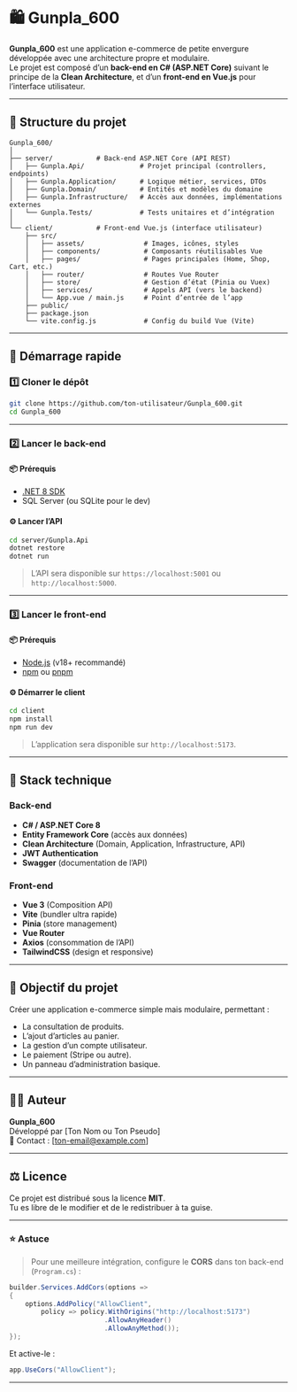 # 🛍️ Gunpla_600

**Gunpla_600** est une application e-commerce de petite envergure développée avec une architecture propre et modulaire.  
Le projet est composé d’un **back-end en C# (ASP.NET Core)** suivant le principe de la **Clean Architecture**, et d’un **front-end en Vue.js** pour l’interface utilisateur.

---

## 🧱 Structure du projet

```
Gunpla_600/
│
├── server/           # Back-end ASP.NET Core (API REST)
│   ├── Gunpla.Api/              # Projet principal (controllers, endpoints)
│   ├── Gunpla.Application/      # Logique métier, services, DTOs
│   ├── Gunpla.Domain/           # Entités et modèles du domaine
│   ├── Gunpla.Infrastructure/   # Accès aux données, implémentations externes
│   └── Gunpla.Tests/            # Tests unitaires et d’intégration
│
└── client/           # Front-end Vue.js (interface utilisateur)
    ├── src/
    │   ├── assets/               # Images, icônes, styles
    │   ├── components/           # Composants réutilisables Vue
    │   ├── pages/                # Pages principales (Home, Shop, Cart, etc.)
    │   ├── router/               # Routes Vue Router
    │   ├── store/                # Gestion d’état (Pinia ou Vuex)
    │   ├── services/             # Appels API (vers le backend)
    │   └── App.vue / main.js     # Point d’entrée de l’app
    ├── public/
    ├── package.json
    └── vite.config.js            # Config du build Vue (Vite)
```

---

## 🚀 Démarrage rapide

### 1️⃣ Cloner le dépôt

```bash
git clone https://github.com/ton-utilisateur/Gunpla_600.git
cd Gunpla_600
```

---

### 2️⃣ Lancer le **back-end**

#### 📦 Prérequis
- [.NET 8 SDK](https://dotnet.microsoft.com/download)
- SQL Server (ou SQLite pour le dev)

#### ⚙️ Lancer l’API
```bash
cd server/Gunpla.Api
dotnet restore
dotnet run
```

> L’API sera disponible sur `https://localhost:5001` ou `http://localhost:5000`.

---

### 3️⃣ Lancer le **front-end**

#### 📦 Prérequis
- [Node.js](https://nodejs.org/) (v18+ recommandé)
- [npm](https://www.npmjs.com/) ou [pnpm](https://pnpm.io/)

#### ⚙️ Démarrer le client
```bash
cd client
npm install
npm run dev
```

> L’application sera disponible sur `http://localhost:5173`.

---

## 🧩 Stack technique

### Back-end
- **C# / ASP.NET Core 8**
- **Entity Framework Core** (accès aux données)
- **Clean Architecture** (Domain, Application, Infrastructure, API)
- **JWT Authentication**
- **Swagger** (documentation de l’API)

### Front-end
- **Vue 3** (Composition API)
- **Vite** (bundler ultra rapide)
- **Pinia** (store management)
- **Vue Router**
- **Axios** (consommation de l’API)
- **TailwindCSS** (design et responsive)

---

## 🧠 Objectif du projet

Créer une application e-commerce simple mais modulaire, permettant :
- La consultation de produits.
- L’ajout d’articles au panier.
- La gestion d’un compte utilisateur.
- Le paiement (Stripe ou autre).
- Un panneau d’administration basique.

---

## 🧑‍💻 Auteur

**Gunpla_600**  
Développé par [Ton Nom ou Ton Pseudo]  
📧 Contact : [ton-email@example.com]

---

## ⚖️ Licence

Ce projet est distribué sous la licence **MIT**.  
Tu es libre de le modifier et de le redistribuer à ta guise.

---

### ⭐ Astuce

> Pour une meilleure intégration, configure le **CORS** dans ton back-end (`Program.cs`) :
```csharp
builder.Services.AddCors(options =>
{
    options.AddPolicy("AllowClient",
        policy => policy.WithOrigins("http://localhost:5173")
                        .AllowAnyHeader()
                        .AllowAnyMethod());
});
```
Et active-le :
```csharp
app.UseCors("AllowClient");
```
---

